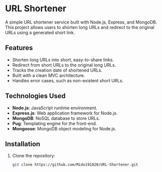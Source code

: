 # URL Shortener

A simple URL shortener service built with Node.js, Express, and MongoDB. This project allows users to shorten long URLs and redirect to the original URLs using a generated short link.

## Features

- Shorten long URLs into short, easy-to-share links.
- Redirect from short URLs to the original long URLs.
- Tracks the creation date of shortened URLs.
- Built with a clean MVC architecture.
- Handles error cases, such as non-existent short URLs.

## Technologies Used

- **Node.js**: JavaScript runtime environment.
- **Express.js**: Web application framework for Node.js.
- **MongoDB**: NoSQL database to store URLs.
- **Pug**: Templating engine for the front-end.
- **Mongoose**: MongoDB object modeling for Node.js.

## Installation

1. Clone the repository:

   ```bash
   git clone https://github.com/Mido191020/URL-Shortener.git
